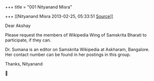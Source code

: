 +++
title = "001 Nityanand Misra"

+++
[[Nityanand Misra	2013-02-25, 05:33:51 [Source](https://groups.google.com/g/samskrita/c/kwBsi9dpTOE)]]



  
Dear Akshay  
  
Please request the members of Wikipedia Wing of Samskrita Bharati to participate, if they can.  
  
Dr. Sumana is an editor on Samskrita Wikipedia at Askharam, Bangalore. Her contact number can be found in her postings in this group.  
  
Thanks, Nityanand  



